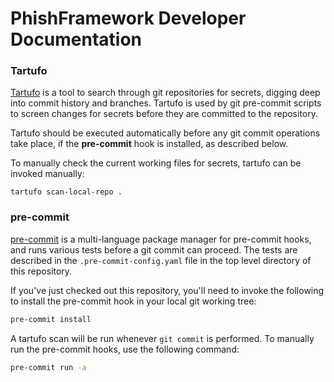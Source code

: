 # PhishFramework Developer Documentation

### Tartufo

[Tartufo](https://github.com/godaddy/tartufo) is a tool to search through git
repositories for secrets, digging deep into commit history and branches.
Tartufo is used by git pre-commit scripts to screen changes for secrets before
they are committed to the repository.

Tartufo should be executed automatically before any git commit operations take
place, if the **pre-commit** hook is installed, as described below.

To manually check the current working files for secrets, tartufo can be invoked
manually:

```
tartufo scan-local-repo .
```

### pre-commit

[pre-commit](https://pre-commit.com/) is a multi-language package manager for
pre-commit hooks, and
runs various
tests before a git commit can proceed.  The tests are described in the
`.pre-commit-config.yaml` file in the top level directory of this repository.

If you've just checked out this repository, you'll need to invoke the following
to install the pre-commit hook in your local git working tree:

```bash
pre-commit install
```

A tartufo scan will be run whenever `git commit` is performed.  To manually run
the pre-commit hooks, use the following command:

```bash
pre-commit run -a
```
